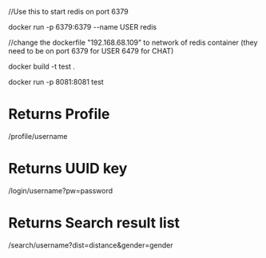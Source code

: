 <p>//Use this to start redis on port 6379</p>
<p>docker run -p 6379:6379 --name USER redis</p>
<p>//change the dockerfile "192.168.68.109" to network of redis container (they need to be on port 6379 for USER 6479 for CHAT)</p>
<p>docker build -t test . </p>
<p>docker run -p 8081:8081 test</p>



# Returns Profile
/profile/username
  
# Returns UUID key
/login/username?pw=password
  
# Returns Search result list
/search/username?dist=distance&gender=gender

